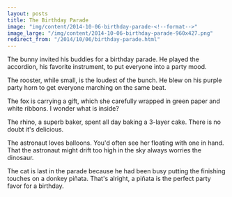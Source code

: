 ```yaml
---
layout: posts
title: The Birthday Parade
image: "img/content/2014-10-06-birthday-parade-<!--format-->"
image_large: "/img/content/2014-10-06-birthday-parade-960x427.png"
redirect_from: "/2014/10/06/birthday-parade.html"
---
```

 
The bunny invited his buddies for a birthday parade.
He played the accordion, his favorite instrument, to put everyone into a party mood.

The rooster, while small, is the loudest of the bunch.
He blew on his purple party horn to get everyone marching on the same beat.

The fox is carrying a gift, which she carefully wrapped in green paper and white ribbons.
I wonder what is inside?

The rhino, a superb baker, spent all day baking a 3-layer cake. 
There is no doubt it's delicious.

The astronaut loves balloons. You'd often see her floating with one in hand.
That the astronaut might drift too high in the sky always worries the dinosaur.

The cat is last in the parade because he had been busy putting the finishing touches on a donkey pi&ntilde;ata.
That's alright, a pi&ntilde;ata is the perfect party favor for a birthday.